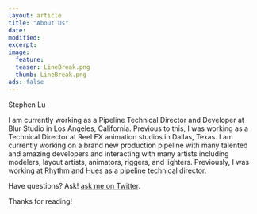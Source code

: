 ```yaml
---
layout: article
title: "About Us"
date:
modified:
excerpt:
image:
  feature:
  teaser: LineBreak.png
  thumb: LineBreak.png
ads: false
---
```


Stephen Lu

I am currently working as a Pipeline Technical Director and Developer at Blur Studio in Los Angeles, California.
Previous to this, I was working as a Technical Director at Reel FX animation studios in Dallas, Texas. I am currently working on a brand new production pipeline with many talented and amazing developers and interacting with many artists including modelers, layout artists, animators, riggers, and lighters.
Previously, I was working at Rhythm and Hues as a pipeline technical director.

Have questions? Ask! [ask me on Twitter](https://twitter.com/StephenMunkLu).

Thanks for reading!
